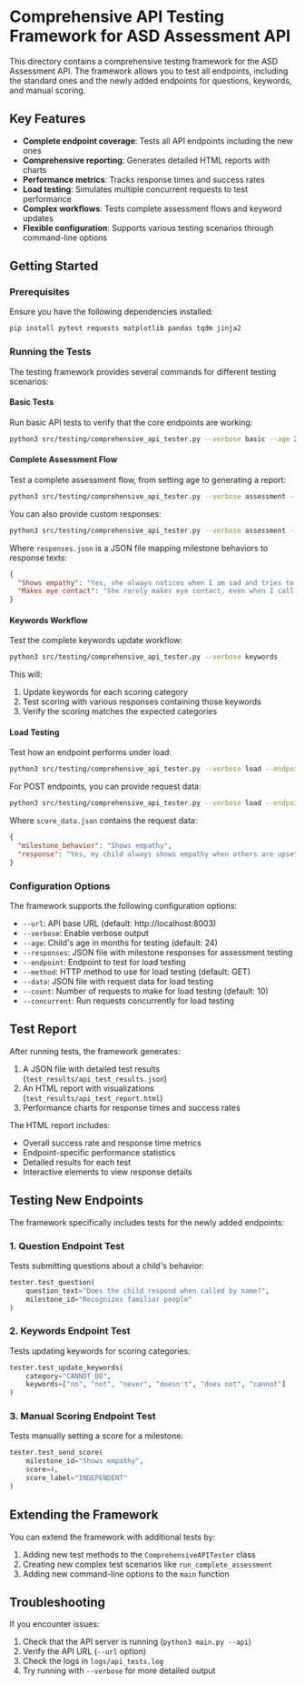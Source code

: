 # Comprehensive API Testing Framework for ASD Assessment API

This directory contains a comprehensive testing framework for the ASD Assessment API. The framework allows you to test all endpoints, including the standard ones and the newly added endpoints for questions, keywords, and manual scoring.

## Key Features

- **Complete endpoint coverage**: Tests all API endpoints including the new ones
- **Comprehensive reporting**: Generates detailed HTML reports with charts
- **Performance metrics**: Tracks response times and success rates
- **Load testing**: Simulates multiple concurrent requests to test performance
- **Complex workflows**: Tests complete assessment flows and keyword updates
- **Flexible configuration**: Supports various testing scenarios through command-line options

## Getting Started

### Prerequisites

Ensure you have the following dependencies installed:

```bash
pip install pytest requests matplotlib pandas tqdm jinja2
```

### Running the Tests

The testing framework provides several commands for different testing scenarios:

#### Basic Tests

Run basic API tests to verify that the core endpoints are working:

```bash
python3 src/testing/comprehensive_api_tester.py --verbose basic --age 24
```

#### Complete Assessment Flow

Test a complete assessment flow, from setting age to generating a report:

```bash
python3 src/testing/comprehensive_api_tester.py --verbose assessment --age 30
```

You can also provide custom responses:

```bash
python3 src/testing/comprehensive_api_tester.py --verbose assessment --age 24 --responses responses.json
```

Where `responses.json` is a JSON file mapping milestone behaviors to response texts:

```json
{
  "Shows empathy": "Yes, she always notices when I am sad and tries to comfort me.",
  "Makes eye contact": "She rarely makes eye contact, even when I call her name."
}
```

#### Keywords Workflow

Test the complete keywords update workflow:

```bash
python3 src/testing/comprehensive_api_tester.py --verbose keywords
```

This will:
1. Update keywords for each scoring category
2. Test scoring with various responses containing those keywords
3. Verify the scoring matches the expected categories

#### Load Testing

Test how an endpoint performs under load:

```bash
python3 src/testing/comprehensive_api_tester.py --verbose load --endpoint /health --count 100 --concurrent
```

For POST endpoints, you can provide request data:

```bash
python3 src/testing/comprehensive_api_tester.py --verbose load --endpoint /score-response --method POST --data score_data.json --count 50 --concurrent
```

Where `score_data.json` contains the request data:

```json
{
  "milestone_behavior": "Shows empathy",
  "response": "Yes, my child always shows empathy when others are upset."
}
```

### Configuration Options

The framework supports the following configuration options:

- `--url`: API base URL (default: http://localhost:8003)
- `--verbose`: Enable verbose output
- `--age`: Child's age in months for testing (default: 24)
- `--responses`: JSON file with milestone responses for assessment testing
- `--endpoint`: Endpoint to test for load testing
- `--method`: HTTP method to use for load testing (default: GET)
- `--data`: JSON file with request data for load testing
- `--count`: Number of requests to make for load testing (default: 10)
- `--concurrent`: Run requests concurrently for load testing

## Test Report

After running tests, the framework generates:

1. A JSON file with detailed test results (`test_results/api_test_results.json`)
2. An HTML report with visualizations (`test_results/api_test_report.html`)
3. Performance charts for response times and success rates

The HTML report includes:
- Overall success rate and response time metrics
- Endpoint-specific performance statistics
- Detailed results for each test
- Interactive elements to view response details

## Testing New Endpoints

The framework specifically includes tests for the newly added endpoints:

### 1. Question Endpoint Test

Tests submitting questions about a child's behavior:

```python
tester.test_question(
    question_text="Does the child respond when called by name?",
    milestone_id="Recognizes familiar people"
)
```

### 2. Keywords Endpoint Test

Tests updating keywords for scoring categories:

```python
tester.test_update_keywords(
    category="CANNOT_DO",
    keywords=["no", "not", "never", "doesn't", "does not", "cannot"]
)
```

### 3. Manual Scoring Endpoint Test

Tests manually setting a score for a milestone:

```python
tester.test_send_score(
    milestone_id="Shows empathy",
    score=4,
    score_label="INDEPENDENT"
)
```

## Extending the Framework

You can extend the framework with additional tests by:

1. Adding new test methods to the `ComprehensiveAPITester` class
2. Creating new complex test scenarios like `run_complete_assessment`
3. Adding new command-line options to the `main` function

## Troubleshooting

If you encounter issues:

1. Check that the API server is running (`python3 main.py --api`)
2. Verify the API URL (`--url` option)
3. Check the logs in `logs/api_tests.log`
4. Try running with `--verbose` for more detailed output 